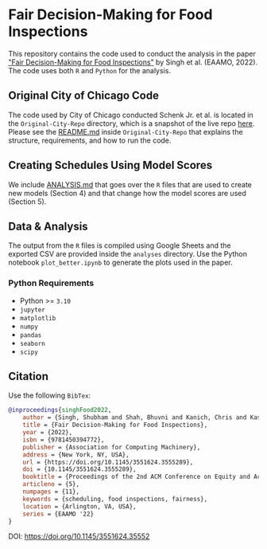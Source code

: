 # Fair Decision-Making for Food Inspections

This repository contains the code used to conduct the analysis in the paper
["Fair Decision-Making for Food
Inspections"](https://dl.acm.org/doi/10.1145/3551624.3555289) by Singh et al.
(EAAMO, 2022). The code uses both `R` and `Python` for the analysis. 

## Original City of Chicago Code
The code used by City of Chicago conducted Schenk Jr. et al. is located in the
`Original-City-Repo` directory, which is a snapshot of the live repo
[here](https://github.com/Chicago/food-inspections-evaluation). Please see the
[README.md](./Original-City-Repo/README.md) inside `Original-City-Repo` that
explains the structure, requirements, and how to run the code.

## Creating Schedules Using Model Scores

We include [ANALYSIS.md](./Original-City-Repo/README.md) that goes over the `R`
files that are used to create new models (Section 4) and that change how the
model scores are used (Section 5).

## Data & Analysis
The output from the `R` files is compiled using Google Sheets and the exported
CSV are provided inside the `analyses` directory. Use the Python notebook
`plot_better.ipynb` to generate the plots used in the paper.

### Python Requirements
+ Python >= `3.10`
+ `jupyter`
+ `matplotlib`
+ `numpy`
+ `pandas`
+ `seaborn`
+ `scipy`

## Citation
Use the following `BibTex`:
```bibtex
@inproceedings{singhFood2022,
    author = {Singh, Shubham and Shah, Bhuvni and Kanich, Chris and Kash, Ian A.},
    title = {Fair Decision-Making for Food Inspections},
    year = {2022},
    isbn = {9781450394772},
    publisher = {Association for Computing Machinery},
    address = {New York, NY, USA},
    url = {https://doi.org/10.1145/3551624.3555289},
    doi = {10.1145/3551624.3555289},
    booktitle = {Proceedings of the 2nd ACM Conference on Equity and Access in Algorithms, Mechanisms, and Optimization},
    articleno = {5},
    numpages = {11},
    keywords = {scheduling, food inspections, fairness},
    location = {Arlington, VA, USA},
    series = {EAAMO '22}
}
```

DOI: https://doi.org/10.1145/3551624.35552